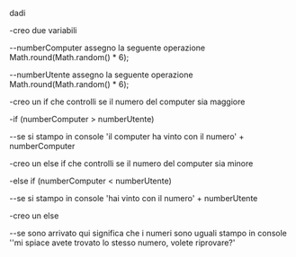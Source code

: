 dadi

-creo due variabili

--numberComputer assegno la seguente operazione Math.round(Math.random() * 6);

--numberUtente assegno la seguente operazione Math.round(Math.random() * 6);

-creo un if che controlli se il numero del computer sia maggiore

-if (numberComputer > numberUtente)

--se si stampo in console 'il computer ha vinto con il numero' + numberComputer

-creo un else if che controlli se il numero del computer sia minore

-else if (numberComputer < numberUtente)

--se si stampo in console 'hai vinto con il numero' + numberUtente

-creo un else

--se sono arrivato qui significa che i numeri sono uguali stampo in console ''mi spiace avete trovato lo stesso numero, volete riprovare?'